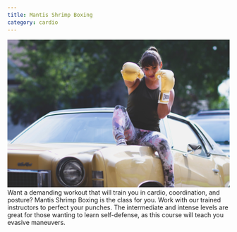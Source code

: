 ```yaml
---
title: Mantis Shrimp Boxing
category: cardio
---
```


![boxing](/assets/images/boxing.jpg)
Want a demanding workout that will train you in cardio, coordination, and posture? Mantis Shrimp Boxing is the class for you. Work with our trained instructors to perfect your punches. The intermediate and intense levels are great for those wanting to learn self-defense, as this course will teach you evasive maneuvers.
